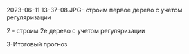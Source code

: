2023-06-11 13-37-08.JPG- строим первое дерево с учетом регуляризации

2 - строим 2е дерево с учетом регуляризации

3-Итоговый прогноз 
